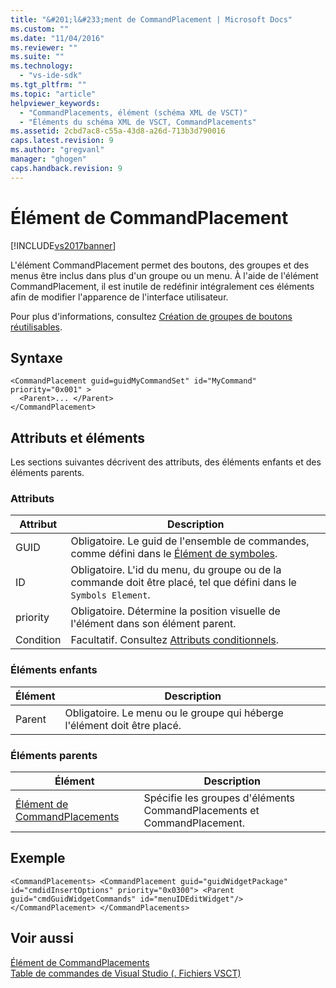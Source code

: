 ```yaml
---
title: "&#201;l&#233;ment de CommandPlacement | Microsoft Docs"
ms.custom: ""
ms.date: "11/04/2016"
ms.reviewer: ""
ms.suite: ""
ms.technology: 
  - "vs-ide-sdk"
ms.tgt_pltfrm: ""
ms.topic: "article"
helpviewer_keywords: 
  - "CommandPlacements, élément (schéma XML de VSCT)"
  - "Éléments du schéma XML de VSCT, CommandPlacements"
ms.assetid: 2cbd7ac8-c55a-43d8-a26d-713b3d790016
caps.latest.revision: 9
ms.author: "gregvanl"
manager: "ghogen"
caps.handback.revision: 9
---
```

# &#201;l&#233;ment de CommandPlacement
[!INCLUDE[vs2017banner](../code-quality/includes/vs2017banner.md)]

L'élément CommandPlacement permet des boutons, des groupes et des menus être inclus dans plus d'un groupe ou un menu. À l'aide de l'élément CommandPlacement, il est inutile de redéfinir intégralement ces éléments afin de modifier l'apparence de l'interface utilisateur.  
  
 Pour plus d'informations, consultez [Création de groupes de boutons réutilisables](../extensibility/creating-reusable-groups-of-buttons.md).  
  
## Syntaxe  
  
```  
<CommandPlacement guid=guidMyCommandSet" id="MyCommand" priority="0x001" >  
  <Parent>... </Parent>  
</CommandPlacement>  
```  
  
## Attributs et éléments  
 Les sections suivantes décrivent des attributs, des éléments enfants et des éléments parents.  
  
### Attributs  
  
|Attribut|Description|  
|--------------|-----------------|  
|GUID|Obligatoire. Le guid de l'ensemble de commandes, comme défini dans le [Élément de symboles](../extensibility/symbols-element.md).|  
|ID|Obligatoire. L'id du menu, du groupe ou de la commande doit être placé, tel que défini dans le `Symbols Element`.|  
|priority|Obligatoire. Détermine la position visuelle de l'élément dans son élément parent.|  
|Condition|Facultatif. Consultez [Attributs conditionnels](../extensibility/vsct-xml-schema-conditional-attributes.md).|  
  
### Éléments enfants  
  
|Élément|Description|  
|-------------|-----------------|  
|Parent|Obligatoire. Le menu ou le groupe qui héberge l'élément doit être placé.|  
  
### Éléments parents  
  
|Élément|Description|  
|-------------|-----------------|  
|[Élément de CommandPlacements](../extensibility/commandplacements-element.md)|Spécifie les groupes d'éléments CommandPlacements et CommandPlacement.|  
  
## Exemple  
  
```  
<CommandPlacements> <CommandPlacement guid="guidWidgetPackage" id="cmdidInsertOptions" priority="0x0300"> <Parent guid="cmdGuidWidgetCommands" id="menuIDEditWidget"/> </CommandPlacement> </CommandPlacements>  
```  
  
## Voir aussi  
 [Élément de CommandPlacements](../extensibility/commandplacements-element.md)   
 [Table de commandes de Visual Studio \(. Fichiers VSCT\)](../extensibility/internals/visual-studio-command-table-dot-vsct-files.md)